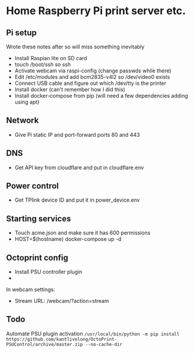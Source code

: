 
# Home Raspberry Pi print server etc.

## Pi setup

Wrote these notes after so will miss something inevitably

* Install Raspian lite on SD card
* touch /boot/ssh so ssh 
* Activate webcam via raspi-config (change passwds while there)
* Edit /etc/modules and add bcm2835-v4l2 so /dev/video0 exists
* Connect USB cable and figure out which /dev/tty is the printer
* Install docker (can't remember how I did this)
* Install docker-compose from pip (will need a few dependencies adding using apt)

## Network

* Give Pi static IP and port-forward ports 80 and 443

## DNS

* Get API key from cloudflare and put in cloudflare.env

## Power control

* Get TPlink device ID and put it in power_device.env

## Starting services

* Touch acme.json and make sure it has 600 permissions
* HOST=$(hostname) docker-compose up -d

## Octoprint config

* Install PSU controller plugin
* 
In webcam settings:
* Stream URL: /webcam/?action=stream


## Todo

Automate PSU plugin activation
`/usr/local/bin/python -m pip install https://github.com/kantlivelong/OctoPrint-PSUControl/archive/master.zip --no-cache-dir`
